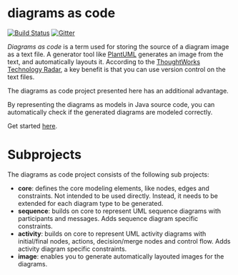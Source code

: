 # diagrams as code
[![Build Status](https://travis-ci.com/diagramsascode/diagramsascode.svg?branch=main)](https://travis-ci.com/diagramsascode/diagramsascode)
[![Gitter](https://badges.gitter.im/diagramsascode/community.svg)](https://gitter.im/diagramsascode/community?utm_source=badge&utm_medium=badge&utm_campaign=pr-badge)

*Diagrams as code* is a term used for storing the source of a diagram image as a text file.
A generator tool like [PlantUML](https://plantuml.com/) generates an image from the text, and automatically layouts it. According to the [ThoughtWorks Technology Radar](https://www.thoughtworks.com/radar/techniques/diagrams-as-code), a key benefit is that 
you can use version control on the text files.

The diagrams as code project presented here has an additional advantage.

By representing the diagrams as models in Java source code, 
you can automatically check if the generated diagrams are modeled correctly.

Get started [here](https://github.com/diagramsascode/diagramsascode/tree/main/image).
 
# Subprojects
The diagrams as code project consists of the following sub projects:
* **core**: defines the core modeling elements, like nodes, edges and constraints. Not intended to be used directly. Instead, it needs to be extended for each diagram type to be generated.
* **sequence**: builds on core to represent UML sequence diagrams with participants and messages. Adds sequence diagram specific constraints.
* **activity**: builds on core to represent UML activity diagrams with initial/final nodes, actions, decision/merge nodes and control flow. Adds activity diagram specific constraints.
* **image**: enables you to generate automatically layouted images for the diagrams.
 
